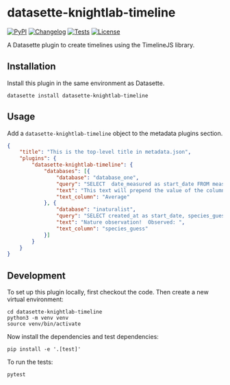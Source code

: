 # datasette-knightlab-timeline

[![PyPI](https://img.shields.io/pypi/v/datasette-knightlab-timeline.svg)](https://pypi.org/project/datasette-knightlab-timeline/)
[![Changelog](https://img.shields.io/github/v/release/ashanan/datasette-knightlab-timeline?include_prereleases&label=changelog)](https://github.com/ashanan/datasette-knightlab-timeline/releases)
[![Tests](https://github.com/ashanan/datasette-knightlab-timeline/workflows/Test/badge.svg)](https://github.com/ashanan/datasette-knightlab-timeline/actions?query=workflow%3ATest)
[![License](https://img.shields.io/badge/license-Apache%202.0-blue.svg)](https://github.com/ashanan/datasette-knightlab-timeline/blob/main/LICENSE)

A Datasette plugin to create timelines using the TimelineJS library.

## Installation

Install this plugin in the same environment as Datasette.

    datasette install datasette-knightlab-timeline

## Usage

Add a `datasette-knightlab-timeline` object to the metadata plugins section.

```json
{
    "title": "This is the top-level title in metadata.json",
    "plugins": {
		"datasette-knightlab-timeline": {
			"databases": [{
				"database": "database_one",
				"query": "SELECT  date_measured as start_date FROM measurement_event WHERE date_measured > (SELECT DATETIME('now', '-30 day'))",
				"text": "This text will prepend the value of the column whose name is in 'text_column'",
				"text_column": "Average"
			}, {
				"database": "inaturalist",
				"query": "SELECT created_at as start_date, species_guess FROM observations WHERE created_at > (SELECT DATETIME('now', '-30 day'))",
				"text": "Nature observation!  Observed: ",
				"text_column": "species_guess"
			}]
		}
    }
}


```

## Development

To set up this plugin locally, first checkout the code. Then create a new virtual environment:

    cd datasette-knightlab-timeline
    python3 -m venv venv
    source venv/bin/activate

Now install the dependencies and test dependencies:

    pip install -e '.[test]'

To run the tests:

    pytest
